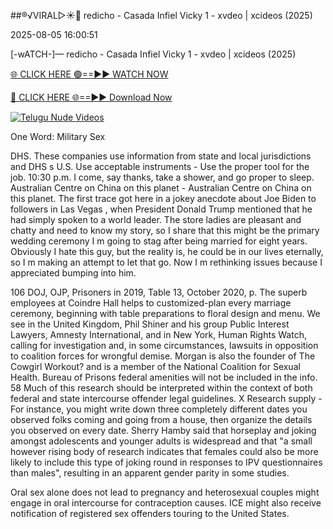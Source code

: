 ##®️√VIRAL▷☀️👄    redicho - Casada Infiel Vicky 1 - xvdeo &#124; xcideos (2025)

2025-08-05 16:00:51



[-wATCH-]—    redicho - Casada Infiel Vicky 1 - xvdeo &#124; xcideos (2025)

[🌐 CLICK HERE 🟢==►► WATCH NOW](https://www.youtucams.com/tracking/githubcom)

[🔴 CLICK HERE 🌐==►► Download Now](https://www.youtucams.com/tracking/githubcom)

[![Telugu Nude Videos](https://i.imgur.com/dJHk4Zq.gif)](https://www.youtucams.com/tracking/githubcom)



One Word: Military Sex

DHS. These companies use information from state and local jurisdictions and DHS s U.S. Use acceptable instruments - Use the proper tool for the job. 10:30 p.m. I come, say thanks, take a shower, and go proper to sleep. Australian Centre on China on this planet - Australian Centre on China on this planet. The first trace got here in a jokey anecdote about Joe Biden to followers in Las Vegas , when President Donald Trump mentioned that he had simply spoken to a world leader. The store ladies are pleasant and chatty and need to know my story, so I share that this might be the primary wedding ceremony I m going to stag after being married for eight years. Obviously I hate this guy, but the reality is, he could be in our lives eternally, so I m making an attempt to let that go. Now I m rethinking issues because I appreciated bumping into him.

106 DOJ, OJP, Prisoners in 2019, Table 13, October 2020, p. The superb employees at Coindre Hall helps to customized-plan every marriage ceremony, beginning with table preparations to floral design and menu. We see in the United Kingdom, Phil Shiner and his group Public Interest Lawyers, Amnesty International, and in New York, Human Rights Watch, calling for investigation and, in some circumstances, lawsuits in opposition to coalition forces for wrongful demise. Morgan is also the founder of The Cowgirl Workout? and is a member of the National Coalition for Sexual Health. Bureau of Prisons federal amenities will not be included in the info. 58 Much of this research should be interpreted within the context of both federal and state intercourse offender legal guidelines. X Research supply - For instance, you might write down three completely different dates you observed folks coming and going from a house, then organize the details you observed on every date. Sherry Hamby said that horseplay and joking amongst adolescents and younger adults is widespread and that "a small however rising body of research indicates that females could also be more likely to include this type of joking round in responses to IPV questionnaires than males", resulting in an apparent gender parity in some studies.

Oral sex alone does not lead to pregnancy and heterosexual couples might engage in oral intercourse for contraception causes. ICE might also receive notification of registered sex offenders touring to the United States. 